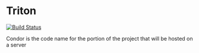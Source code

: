 # Triton

[![Build Status](https://travis-ci.org/WildPetScience/Condor.svg)](https://travis-ci.org/WildPetScience/Condor)

Condor is the code name for the portion of the project that will be hosted on a server